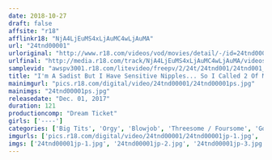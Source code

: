 ```yaml
---
date: 2018-10-27
draft: false
affsite: "r18"
afflinkr18: "NjA4LjEuMS4xLjAuMC4wLjAuMA"
url: "24tnd00001"
urloriginal: "http://www.r18.com/videos/vod/movies/detail/-/id=24tnd00001"
urlfinal: "http://media.r18.com/track/NjA4LjEuMS4xLjAuMC4wLjAuMA/videos/vod/movies/detail/-/id=24tnd00001"
samplevid: "awspv3001.r18.com/litevideo/freepv/2/24t/24tnd001/24tnd001_dmb_w.mp4"
title: "I'm A Sadist But I Have Sensitive Nipples... So I Called 2 Of My Maso And Hospitable Ex-Girlfriends Who Knew About My Fetish And Absolutely Kept My Nipples Tickled And Warm For A Ultra Personal Reverse Threesome <A Raw Footage Personal Film Session> 01"
mainimgurl: "pics.r18.com/digital/video/24tnd00001/24tnd00001ps.jpg"
mainimgs: "24tnd00001ps.jpg"
releasedate: "Dec. 01, 2017"
duration: 121
productioncomp: "Dream Ticket"
girls: ['----']
categories: ['Big Tits', 'Orgy', 'Blowjob', 'Threesome / Foursome', 'Gonzo', 'Hi-Def']
imgurls: ['pics.r18.com/digital/video/24tnd00001/24tnd00001jp-1.jpg', 'pics.r18.com/digital/video/24tnd00001/24tnd00001jp-2.jpg', 'pics.r18.com/digital/video/24tnd00001/24tnd00001jp-3.jpg', 'pics.r18.com/digital/video/24tnd00001/24tnd00001jp-4.jpg', 'pics.r18.com/digital/video/24tnd00001/24tnd00001jp-5.jpg', 'pics.r18.com/digital/video/24tnd00001/24tnd00001jp-6.jpg', 'pics.r18.com/digital/video/24tnd00001/24tnd00001jp-7.jpg', 'pics.r18.com/digital/video/24tnd00001/24tnd00001jp-8.jpg', 'pics.r18.com/digital/video/24tnd00001/24tnd00001jp-9.jpg', 'pics.r18.com/digital/video/24tnd00001/24tnd00001jp-10.jpg', 'pics.r18.com/digital/video/24tnd00001/24tnd00001jp-11.jpg', 'pics.r18.com/digital/video/24tnd00001/24tnd00001jp-12.jpg', 'pics.r18.com/digital/video/24tnd00001/24tnd00001jp-13.jpg', 'pics.r18.com/digital/video/24tnd00001/24tnd00001jp-14.jpg', 'pics.r18.com/digital/video/24tnd00001/24tnd00001jp-15.jpg', 'pics.r18.com/digital/video/24tnd00001/24tnd00001jp-16.jpg', 'pics.r18.com/digital/video/24tnd00001/24tnd00001jp-17.jpg', 'pics.r18.com/digital/video/24tnd00001/24tnd00001jp-18.jpg', 'pics.r18.com/digital/video/24tnd00001/24tnd00001jp-19.jpg', 'pics.r18.com/digital/video/24tnd00001/24tnd00001jp-20.jpg']
imgs: ['24tnd00001jp-1.jpg', '24tnd00001jp-2.jpg', '24tnd00001jp-3.jpg', '24tnd00001jp-4.jpg', '24tnd00001jp-5.jpg', '24tnd00001jp-6.jpg', '24tnd00001jp-7.jpg', '24tnd00001jp-8.jpg', '24tnd00001jp-9.jpg', '24tnd00001jp-10.jpg', '24tnd00001jp-11.jpg', '24tnd00001jp-12.jpg', '24tnd00001jp-13.jpg', '24tnd00001jp-14.jpg', '24tnd00001jp-15.jpg', '24tnd00001jp-16.jpg', '24tnd00001jp-17.jpg', '24tnd00001jp-18.jpg', '24tnd00001jp-19.jpg', '24tnd00001jp-20.jpg']
---
```

